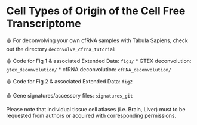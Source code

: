 # Cell Types of Origin of the Cell Free Transcriptome

🩸 For deconvolving your own cfRNA samples with Tabula Sapiens, check out the directory ```deconvolve_cfrna_tutorial```

🩸 Code for Fig 1 & associated Extended Data: ```fig1/``` 
	* GTEX deconvolution: ```gtex_deconvolution/``` 
	* cfRNA deconvolution: ```cfRNA_deconvolution/```

🩸 Code for Fig 2 & associated Extended Data: ```fig2``` 

🩸 Gene signatures/accessory files: ```signatures_git```   


Please note that individual tissue cell atlases (i.e. Brain, Liver) must to be requested from authors or acquired with corresponding permissions.
